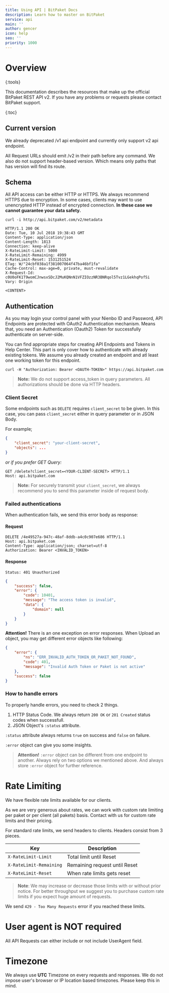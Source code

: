 ```yaml
---
title: Using API | BitPaket Docs
description: Learn how to master on BitPaket
service: api
main: ''
author: gencer
icon: help
seo: ''
priority: 1000
---
```


# Overview
{:tools}

This documentation describes the resources that make up the official BitPaket REST API v2. If you have any problems or requests please contact BitPaket support.

{:toc}

## Current version

We already deprecated /v1 api endpoint and currently only support v2 api endpoint.

All Request URLs should emit /v2 in their path before any command. We also do not support header-based version. Which means only paths that has version will find its route.

## Schema

All API access can be either HTTP or HTTPS. We always recommend HTTPS due to encryption. In some cases, clients may want to use unencrypted HTTP instead of encrypted connection. **In these case we cannot guarantee your data safety.**

```shell
curl -i http://api.bitpaket.com/v2/metadata

HTTP/1.1 200 OK
Date: Tue, 10 Jul 2018 19:38:43 GMT
Content-Type: application/json
Content-Length: 1813
Connection: keep-alive
X-RateLimit-Limit: 5000
X-RateLimit-Remaining: 4999
X-RateLimit-Reset: 1531251524
ETag: W/"24cbf038a1f381007064f47ba46bf1fa"
Cache-Control: max-age=0, private, must-revalidate
X-Request-Id: c0U0oFK1T9womCJnwsxSDcJ2MuKQNnN1VFZIOzzNR3BNRqol5Tvz1LGekhqPofSi
Vary: Origin

<CONTENT>
```


## Authentication

As you may login your control panel with your Nienbo ID and Password, API Endpoints are protected with OAuth2 Authentication mechanism. Means that, you need an Authentication (Oauth2) Token for successfully authenticate on server-side.

You can find appropriate steps for creating API Endpoints and Tokens in Help Center. This part is only cover how to authenticate with already existing tokens. We assume you already created an endpoint and atl least one working token for this endpoint.

```shell
curl -H "Authorization: Bearer <OAUTH-TOKEN>" https://api.bitpaket.com
```

> **Note:** We do not support access_token in query parameters. All authorizations should be done via HTTP headers.

### Client Secret

Some endpoints such as `DELETE` requires `client_secret` to be given. In this case, you can pass `client_secret` either in query parameter or in JSON Body.

For example;

```json
{
    "client_secret": "your-client-secret",
    "objects": ...
}
```

*or if you prefer GET Query:*

```http
GET /delete?client_secret=<YOUR-CLIENT-SECRET> HTTP/1.1
Host: api.bitpaket.com
```

> **Note:** For securely transmit your `client_secret`, we always recommend you to send this parameter inside of request body.

### Failed authentications

When authentication fails, we send this error body as response:

#### Request

```http
DELETE /4e49527a-947c-48af-8ddb-a4c0c907e686 HTTP/1.1
Host: api.bitpaket.com
Content-Type: application/json; charset=utf-8
Authorization: Bearer <INVALID_TOKEN>
```

#### Response

```
Status: 401 Unauthorized
```

```json
{
	"success": false,
	"error": {
		"code": 10401,
		"message": "The access token is invalid",
		"data": {
			"domain": null
		}
	}
}
```

**Attention!** There is an one exception on error responses. When Upload an object, you may get different error objects like following:

```json
{
	"error": {
		"ns": "ERR_INVALID_AUTH_TOKEN_OR_PAKET_NOT_FOUND",
		"code": 401,
		"message": "Invalid Auth Token or Paket is not active"
	},
	"success": false
}
```

### How to handle errors

To properly handle errors, you need to check 2 things.

1. HTTP Status Code. We always return `200 OK` or `201 Created` status codes when successfull.
2. JSON Object's `:status` attribute. 

`:status` attribute always returns `true` on success and `false` on failure.

`:error` object can give you some insights.

> **Attention!** `:error` object can be different from one endpoint to another. Always rely on two options we mentioned above. And always store `:error` object for further reference.

# Rate Limiting

We have flexible rate limits available for our clients.

As we are very generous about rates, we can work with custom rate limiting per paket or per client (all pakets) basis. Contact with us for custom rate limits and their pricing.

For standard rate limits, we send headers to clients. Headers consist from 3 pieces.

| Key                     | Description              |
| ----------------------- | ------------------------ |
| `X-RateLimit-Limit`     | Total limit until Reset |
| `X-RateLimit-Remaining` | Remaining request until Reset |
| `X-RateLimit-Reset` | When rate limits gets reset |

> **Note**: We may increase or decrease those limits with or without prior notice. For better throughput we suggest you to purchase custom rate limits if you expect huge amount of requests.

We send `429 - Too Many Requests` error if you reached these limits.

# User agent is NOT required

All API Requests can either include or not include UserAgent field.

# Timezone

We always use **UTC** Timezone on every requests and responses. We do not impose user's browser or IP location based timezones. Please keep this in mind.
